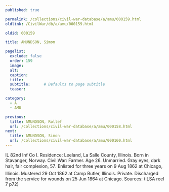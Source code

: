 ```yaml
---
published: true

permalink: /collections/civil-war-database/a/amu/000159.html
oldlink: /CivilWar/db/a/amu/000159.html

oldid: 000159

title: AMUNDSON, Simon

pagelist:
  exclude: false
  order: 159
  image: 
  alt:
  caption:
  title:
  subtitle:      # Defaults to page subtitle
  teaser:

category: 
  - A 
  - AMU

previous:
  title: AMUNDSON, Rollef
  url: /collections/civil-war-database/a/amu/000158.html  
next:
  title: AMUNDSON, Simon
  url: /collections/civil-war-database/a/amu/000160.html   
---
```

IL 82nd Inf Co I. Residence: Leeland, La Salle County, Illinois. Born in Stavanger, Norway. Civil War: Farmer. Age 26. Unmarried. Gray eyes, dark hair, fair complexion, 5&#146;7&#148;. Enlisted for three years on 9 Aug 1862 at Chicago, Illinois. Mustered 29 Oct 1862 at Camp Butler, Illinois. Private. Discharged from the service for wounds on 25 Jun 1864 at Chicago. Sources: (ILSA reel 7 p72)